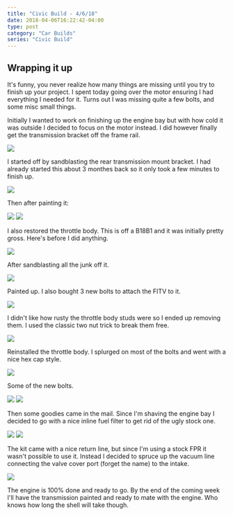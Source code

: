 ```yaml
---
title: "Civic Build - 4/6/18"
date: 2018-04-06T16:22:42-04:00
type: post
category: "Car Builds"
series: "Civic Build"
---
```


## Wrapping it up

It's funny, you never realize how many things are missing until you try to finish up your project. I spent today going over the motor ensuring I had everything I needed for it. Turns out I was missing quite a few bolts, and some misc small things.

Initially I wanted to work on finishing up the engine bay but with how cold it was outside I decided to focus on the motor instead. I did however finally get the transmission bracket off the frame rail.

![](images/1.jpg)

I started off by sandblasting the rear transmission mount bracket. I had already started this about 3 monthes back so it only took a few minutes to finish up.

![](images/2.jpg)

Then after painting it:

![](images/11.jpg)
![](images/12.jpg)

I also restored the throttle body. This is off a B18B1 and it was initially pretty gross. Here's before I did anything.

![](images/3.jpg)

After sandblasting all the junk off it.

![](images/4.jpg)

Painted up. I also bought 3 new bolts to attach the FITV to it.

![](images/5.jpg)

I didn't like how rusty the throttle body studs were so I ended up removing them. I used the classic two nut trick to break them free.

![](images/6.jpg)

Reinstalled the throttle body. I splurged on most of the bolts and went with a nice hex cap style.

![](images/10a.jpg)

Some of the new bolts.

![](images/8.jpg)
![](images/9.jpg)

Then some goodies came in the mail. Since I'm shaving the engine bay I decided to go with a nice inline fuel filter to get rid of the ugly stock one.

![](images/13.jpg)
![](images/14.jpg)

The kit came with a nice return line, but since I'm using a stock FPR it wasn't possible to use it. Instead I decided to spruce up the vacuum line connecting the valve cover port (forget the name) to the intake.

![](images/15.jpg)

The engine is 100% done and ready to go. By the end of the coming week I'll have the transmission painted and ready to mate with the engine. Who knows how long the shell will take though.
